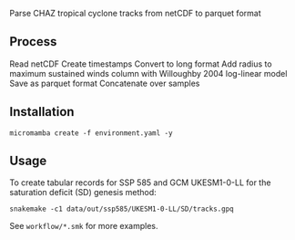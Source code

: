 Parse CHAZ tropical cyclone tracks from netCDF to parquet format

## Process

Read netCDF
Create timestamps
Convert to long format
Add radius to maximum sustained winds column with Willoughby 2004 log-linear model
Save as parquet format
Concatenate over samples

## Installation

```shell
micromamba create -f environment.yaml -y
```

## Usage

To create tabular records for SSP 585 and GCM UKESM1-0-LL for the
saturation deficit (SD) genesis method:
```shell
snakemake -c1 data/out/ssp585/UKESM1-0-LL/SD/tracks.gpq
```

See `workflow/*.smk` for more examples.
